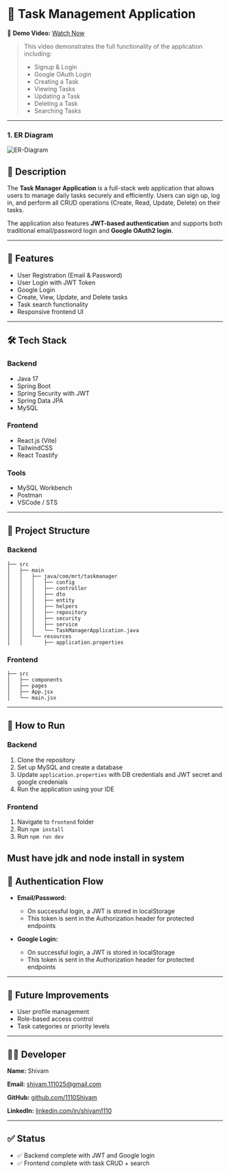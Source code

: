# 📝 Task Management Application

🎥 **Demo Video:** [Watch Now](https://drive.google.com/file/d/1W2E4azED5ndAtnhvzMFSqZR6FeTW9wKD/view?usp=sharing)

> This video demonstrates the full functionality of the application including:
> - Signup & Login
> - Google OAuth Login
> - Creating a Task
> - Viewing Tasks
> - Updating a Task
> - Deleting a Task
> - Searching Tasks

---



### 1. ER Diagram

![ER-Diagram](https://github.com/user-attachments/assets/45490660-1182-4709-b4a7-acaf5ab3cb91)


## 📝 Description

The **Task Manager Application** is a full-stack web application that allows users to manage daily tasks securely and efficiently. Users can sign up, log in, and perform all CRUD operations (Create, Read, Update, Delete) on their tasks.

The application also features **JWT-based authentication** and supports both traditional email/password login and **Google OAuth2 login**.

---

## 🚀 Features

* User Registration (Email & Password)
* User Login with JWT Token
* Google Login 
* Create, View, Update, and Delete tasks
* Task search functionality
* Responsive frontend UI

---

## 🛠️ Tech Stack

### Backend

* Java 17
* Spring Boot
* Spring Security with JWT
* Spring Data JPA
* MySQL

### Frontend

* React.js (Vite)
* TailwindCSS
* React Toastify

### Tools

* MySQL Workbench
* Postman
* VSCode / STS

---

## 📂 Project Structure

### Backend

```
├── src
│   ├── main
│   │   ├── java/com/mrt/taskmanager
│   │   │   ├── config
│   │   │   ├── controller
│   │   │   ├── dto
│   │   │   ├── entity
│   │   │   ├── helpers
│   │   │   ├── repository
│   │   │   ├── security
│   │   │   ├── service
│   │   │   └── TaskManagerApplication.java
│   │   └── resources
│   │       ├── application.properties
```

### Frontend

```
├── src
│   ├── components
│   ├── pages
│   ├── App.jsx
│   └── main.jsx
```

---

## 🧪 How to Run

### Backend

1. Clone the repository
2. Set up MySQL and create a database
3. Update `application.properties` with DB credentials and JWT secret and google credenials
4. Run the application using your IDE

### Frontend

1. Navigate to `frontend` folder
2. Run `npm install`
3. Run `npm run dev`

Must have jdk and node install in system
---

## 🔐 Authentication Flow

* **Email/Password:**

  * On successful login, a JWT is stored in localStorage
  * This token is sent in the Authorization header for protected endpoints

* **Google Login:**

  * On successful login, a JWT is stored in localStorage
  * This token is sent in the Authorization header for protected endpoints


---

## 🔄 Future Improvements

* User profile management
* Role-based access control
* Task categories or priority levels

---

## 🧑‍💻 Developer

**Name:** Shivam

**Email:** [shivam.111025@gmail.com](mailto:shivam.111025@gmail.com)

**GitHub:** [github.com/1110Shivam](https://github.com/1110Shivam)

**LinkedIn:** [linkedin.com/in/shivam1110](https://linkedin.com/in/shivam1110)

---

## ✅ Status

* ✅ Backend complete with JWT and Google login
* ✅ Frontend complete with task CRUD + search



